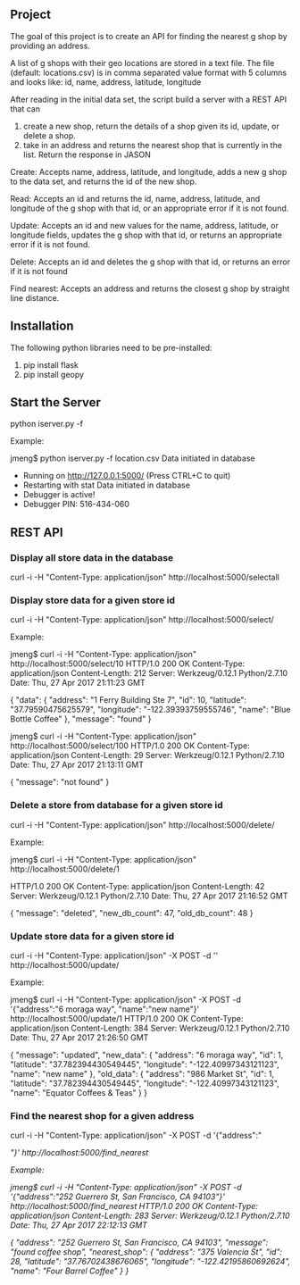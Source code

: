 ## Project

The goal of this project is to create an API for finding the nearest g shop by providing an
address.

A list of g shops with their geo locations are stored in a text file. The file (default: locations.csv) is in comma separated value format with 5 columns and looks like:
id, name, address, latitude, longitude

After reading in the initial data set, the script build a server with a REST API that can 
1) create a new shop, return the details of a shop given its id, update, or delete a shop. 
2) take in an address and returns the nearest shop that is currently in the list. 
Return the response in JASON

Create:
Accepts name, address, latitude, and longitude, adds a new g shop to the data set, and returns the id of the new  shop.

Read:
Accepts an id and returns the id, name, address, latitude, and longitude of the g shop with that id, or an appropriate error if it is not found.

Update:
Accepts an id and new values for the name, address, latitude, or longitude fields, updates the g shop with that id, or returns an appropriate error if it is not found.

Delete:
Accepts an id and deletes the g shop with that id, or returns an error if it is not found

Find nearest:
Accepts an address and returns the closest g shop by straight line distance.

## Installation

The following python libraries need to be pre-installed:
1. pip install flask
2. pip install geopy

## Start the Server

python iserver.py -f <text-file-with-store-information>

Example:

jmeng$ python iserver.py -f location.csv
Data initiated in database
 * Running on http://127.0.0.1:5000/ (Press CTRL+C to quit)
 * Restarting with stat
Data initiated in database
 * Debugger is active!
 * Debugger PIN: 516-434-060


## REST API

### Display all store data in the database
curl -i -H "Content-Type: application/json" http://localhost:5000/selectall

### Display store data for a given store id
curl -i -H "Content-Type: application/json" http://localhost:5000/select/<store-id>

Example:

jmeng$ curl -i -H "Content-Type: application/json" http://localhost:5000/select/10
HTTP/1.0 200 OK
Content-Type: application/json
Content-Length: 212
Server: Werkzeug/0.12.1 Python/2.7.10
Date: Thu, 27 Apr 2017 21:11:23 GMT

{
  "data": {
    "address": "1 Ferry Building Ste 7", 
    "id": 10, 
    "latitude": "37.79590475625579", 
    "longitude": "-122.39393759555746", 
    "name": "Blue Bottle Coffee"
  }, 
  "message": "found"
}

jmeng$ curl -i -H "Content-Type: application/json" http://localhost:5000/select/100
HTTP/1.0 200 OK
Content-Type: application/json
Content-Length: 29
Server: Werkzeug/0.12.1 Python/2.7.10
Date: Thu, 27 Apr 2017 21:13:11 GMT

{
  "message": "not found"
}

### Delete a store from database for a given store id
curl -i -H "Content-Type: application/json" http://localhost:5000/delete/<store-id>

Example:

jmeng$ curl -i -H "Content-Type: application/json" http://localhost:5000/delete/1

HTTP/1.0 200 OK
Content-Type: application/json
Content-Length: 42
Server: Werkzeug/0.12.1 Python/2.7.10
Date: Thu, 27 Apr 2017 21:16:52 GMT

{
  "message": "deleted",
  "new_db_count": 47, 
  "old_db_count": 48
}

### Update store data for a given store id
curl -i -H "Content-Type: application/json" -X POST -d '<store-data-in-json>' http://localhost:5000/update/<store-id>

Example:

jmeng$ curl -i -H "Content-Type: application/json" -X POST -d '{"address":"6 moraga way", "name":"new name"}' http://localhost:5000/update/1
HTTP/1.0 200 OK
Content-Type: application/json
Content-Length: 384
Server: Werkzeug/0.12.1 Python/2.7.10
Date: Thu, 27 Apr 2017 21:26:50 GMT

{
  "message": "updated", 
  "new_data": {
    "address": "6 moraga way", 
    "id": 1, 
    "latitude": "37.782394430549445", 
    "longitude": "-122.40997343121123", 
    "name": "new name"
  }, 
  "old_data": {
    "address": "986 Market St", 
    "id": 1, 
    "latitude": "37.782394430549445", 
    "longitude": "-122.40997343121123", 
    "name": "Equator Coffees & Teas"
  }
}

### Find the nearest shop for a given address
curl -i -H "Content-Type: application/json" -X POST -d '{"address":"<address>"}' http://localhost:5000/find_nearest

Example:

jmeng$ curl -i -H "Content-Type: application/json" -X POST -d '{"address":"252 Guerrero St, San Francisco, CA 94103"}' http://localhost:5000/find_nearest
HTTP/1.0 200 OK
Content-Type: application/json
Content-Length: 283
Server: Werkzeug/0.12.1 Python/2.7.10
Date: Thu, 27 Apr 2017 22:12:13 GMT

{
  "address": "252 Guerrero St, San Francisco, CA 94103", 
  "message": "found coffee shop", 
  "nearest_shop": {
    "address": "375 Valencia St", 
    "id": 28, 
    "latitude": "37.76702438676065", 
    "longitude": "-122.42195860692624", 
    "name": "Four Barrel Coffee"
  }
}

